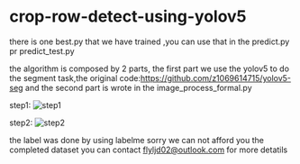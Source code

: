 # crop-row-detect-using-yolov5

there is one best.py that we have trained ,you can use that in the predict.py pr predict_test.py

the algorithm is composed by 2 parts, 
the first part we use the yolov5 to do the segment task,the original code:https://github.com/z1069614715/yolov5-seg
and the second part is wrote in the image_process_formal.py

step1:
![step1](https://github.com/IElearner/crop-row-detect-using-yolov5/assets/114279086/083b8bc3-5445-4bbb-a1be-8245e4294a3c)


step2:
![step2](https://github.com/IElearner/crop-row-detect-using-yolov5/assets/114279086/114c1c11-b1f8-4fe7-9df2-f40174811bd4)


the label was done by using labelme
sorry we can not afford you the completed dataset
you can contact flyljd02@outlook.com for more detatils
